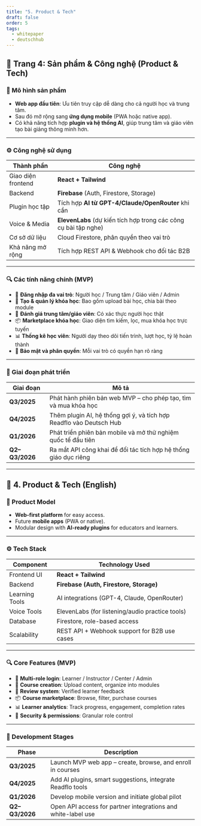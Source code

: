```yaml
---
title: "5. Product & Tech"
draft: false
order: 5
tags:
  - whitepaper
  - deutschhub
---
```


## 📄 Trang 4: Sản phẩm & Công nghệ (Product & Tech)

### 🧩 Mô hình sản phẩm

- **Web app đầu tiên**: Ưu tiên truy cập dễ dàng cho cả người học và trung tâm.
- Sau đó mở rộng sang **ứng dụng mobile** (PWA hoặc native app).
- Có khả năng tích hợp **plugin và hệ thống AI**, giúp trung tâm và giáo viên tạo bài giảng thông minh hơn.

---

### ⚙️ Công nghệ sử dụng

| Thành phần        | Công nghệ |
|-------------------|-----------|
| Giao diện frontend | **React + Tailwind** |
| Backend            | **Firebase** (Auth, Firestore, Storage) |
| Plugin học tập     | Tích hợp **AI từ GPT-4/Claude/OpenRouter** khi cần |
| Voice & Media      | **ElevenLabs** (dự kiến tích hợp trong các công cụ bài tập nghe) |
| Cơ sở dữ liệu      | Cloud Firestore, phân quyền theo vai trò |
| Khả năng mở rộng   | Tích hợp REST API & Webhook cho đối tác B2B |

---

### 🔍 Các tính năng chính (MVP)

- 👥 **Đăng nhập đa vai trò**: Người học / Trung tâm / Giáo viên / Admin
- 🧠 **Tạo & quản lý khóa học**: Bao gồm upload bài học, chia bài theo module
- 💬 **Đánh giá trung tâm/giáo viên**: Có xác thực người học thật
- 📦 **Marketplace khóa học**: Giao diện tìm kiếm, lọc, mua khóa học trực tuyến
- 📊 **Thống kê học viên**: Người dạy theo dõi tiến trình, lượt học, tỷ lệ hoàn thành
- 🔐 **Bảo mật và phân quyền**: Mỗi vai trò có quyền hạn rõ ràng

---

### 🔄 Giai đoạn phát triển

| Giai đoạn | Mô tả |
|-----------|------|
| **Q3/2025** | Phát hành phiên bản web MVP – cho phép tạo, tìm và mua khóa học |
| **Q4/2025** | Thêm plugin AI, hệ thống gợi ý, và tích hợp Readflo vào Deutsch Hub |
| **Q1/2026** | Phát triển phiên bản mobile và mở thử nghiệm quốc tế đầu tiên |
| **Q2–Q3/2026** | Ra mắt API công khai để đối tác tích hợp hệ thống giáo dục riêng |

---

## 📄 4. Product & Tech (English)

### 🧩 Product Model

- **Web-first platform** for easy access.
- Future **mobile apps** (PWA or native).
- Modular design with **AI-ready plugins** for educators and learners.

---

### ⚙️ Tech Stack

| Component        | Technology Used |
|------------------|------------------|
| Frontend UI       | **React + Tailwind** |
| Backend           | **Firebase (Auth, Firestore, Storage)** |
| Learning Tools    | AI integrations (GPT-4, Claude, OpenRouter) |
| Voice Tools       | ElevenLabs (for listening/audio practice tools) |
| Database          | Firestore, role-based access |
| Scalability       | REST API + Webhook support for B2B use cases |

---

### 🔍 Core Features (MVP)

- 👥 **Multi-role login**: Learner / Instructor / Center / Admin
- 🧠 **Course creation**: Upload content, organize into modules
- 💬 **Review system**: Verified learner feedback
- 📦 **Course marketplace**: Browse, filter, purchase courses
- 📊 **Learner analytics**: Track progress, engagement, completion rates
- 🔐 **Security & permissions**: Granular role control

---

### 🔄 Development Stages

| Phase       | Description |
|-------------|-------------|
| **Q3/2025** | Launch MVP web app – create, browse, and enroll in courses |
| **Q4/2025** | Add AI plugins, smart suggestions, integrate Readflo tools |
| **Q1/2026** | Develop mobile version and initiate global pilot |
| **Q2–Q3/2026** | Open API access for partner integrations and white-label use |
